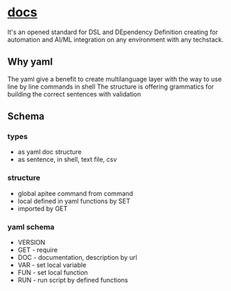 # [docs](http://docs.apitee.com)

It's an opened standard for DSL and DEpendency Definition creating for automation and AI/ML integration on any environment with any techstack.

## Why yaml

The yaml give a benefit to create multilanguage layer with the way to use line by line commands in shell
The structure is offering grammatics for building the correct sentences with validation





## Schema

### types

+ as yaml doc structure
+ as sentence, in shell, text file, csv


### structure

+ global apitee command from command
+ local defined in yaml functions by SET
+ imported by GET


### yaml schema

+ VERSION
+ GET - require
+ DOC - documentation, description by url
+ VAR - set local variable
+ FUN - set local function
+ RUN - run script by defined functions


